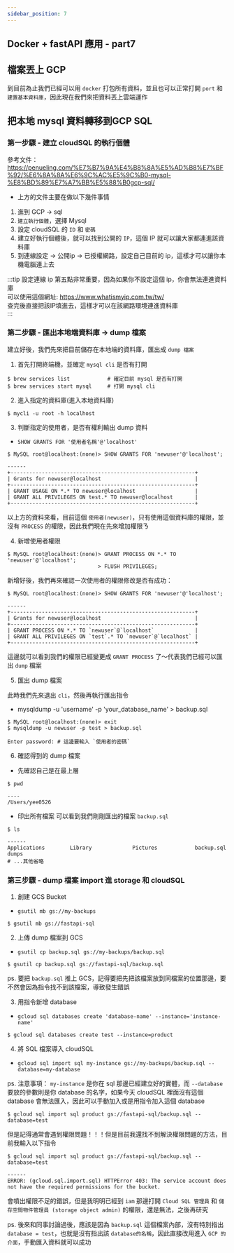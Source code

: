 ```yaml
---
sidebar_position: 7
---
```


Docker + fastAPI 應用 - part7
------



## 檔案丟上 GCP

到目前為止我們已經可以用 `docker` 打包所有資料，並且也可以正常打開 `port` 和 `建置基本資料庫`，因此現在我們來把資料丟上雲端運作

## 把本地 mysql 資料轉移到GCP SQL

### 第一步驟 - 建立 cloudSQL 的執行個體

參考文件： https://penueling.com/%E7%B7%9A%E4%B8%8A%E5%AD%B8%E7%BF%92/%E6%8A%8A%E6%9C%AC%E5%9C%B0-mysql-%E8%BD%89%E7%A7%BB%E5%88%B0gcp-sql/

* 上方的文件主要在做以下幾件事情

1. 進到 GCP -> sql 
2. `建立執行個體`，選擇 Mysql
3. 設定 cloudSQL 的 `ID` 和 `密碼`
4. 建立好執行個體後，就可以找到公開的 `IP`，這個 IP 就可以讓大家都連進該資料庫
5. 到連線設定 -> 公開ip -> 已授權網路，設定自己目前的 ip，這樣才可以讓你本機電腦連上去

:::tip 設定連線 ip
第五點非常重要，因為如果你不設定這個 ip，你會無法連進資料庫  
可以使用這個網址: https://www.whatismyip.com.tw/tw/  
查完後直接把該IP填進去，這樣才可以在該網路環境連進資料庫   
:::


### 第二步驟 - 匯出本地端資料庫 -> dump 檔案

建立好後，我們先來把目前儲存在本地端的資料庫，匯出成 `dump 檔案`

1. 首先打開終端機，並確定 `mysql cli` 是否有打開

```shell
$ brew services list            # 確定目前 mysql 是否有打開
$ brew services start mysql     # 打開 mysql cli
```


2. 進入指定的資料庫(進入本地資料庫)

```shell
$ mycli -u root -h localhost
```

3. 判斷指定的使用者，是否有權利輸出 dump 資料

* `SHOW GRANTS FOR '使用者名稱'@'localhost'`

```shell
$ MySQL root@localhost:(none)> SHOW GRANTS FOR 'newuser'@'localhost';

------
+-----------------------------------------------------------+
| Grants for newuser@localhost                              |
+-----------------------------------------------------------+
| GRANT USAGE ON *.* TO newuser@localhost                   |
| GRANT ALL PRIVILEGES ON test.* TO newuser@localhost       |
+-----------------------------------------------------------+
```

以上方的資料來看，目前這個 `使用者(newuser)`，只有使用這個資料庫的權限，並沒有 `PROCESS` 的權限，因此我們現在先來增加權限ㄋ


4. 新增使用者權限

```shell
$ MySQL root@localhost:(none)> GRANT PROCESS ON *.* TO 'newuser'@'localhost';
                             > FLUSH PRIVILEGES;                             
```

新增好後，我們再來確認一次使用者的權限修改是否有成功：

```shell
$ MySQL root@localhost:(none)> SHOW GRANTS FOR 'newuser'@'localhost';

------
+-----------------------------------------------------------+
| Grants for newuser@localhost                              |
+-----------------------------------------------------------+
| GRANT PROCESS ON *.* TO `newuser`@`localhost`             |
| GRANT ALL PRIVILEGES ON `test`.* TO `newuser`@`localhost` |
+-----------------------------------------------------------+
```

這邊就可以看到我們的權限已經變更成 `GRANT PROCESS` 了～代表我們已經可以匯出 `dump` 檔案


5. 匯出 dump 檔案

此時我們先來退出 `cli`，然後再執行匯出指令

*  mysqldump -u 'username' -p 'your_database_name' > backup.sql

```shell
$ MySQL root@localhost:(none)> exit
$ mysqldump -u newuser -p test > backup.sql

Enter password: # 這邊要輸入 `使用者的密碼`
```

6. 確認得到的 dump 檔案

* 先確認自己是在最上層
```shell
$ pwd

----
/Users/yee0526
```

* 印出所有檔案
可以看到我們剛剛匯出的檔案 `backup.sql`

```shell
$ ls

------
Applications        Library             Pictures            backup.sql          dumps
# ...其他省略
```


### 第三步驟 - dump 檔案 import 進 storage 和 cloudSQL

1. 創建 GCS Bucket

* `gsutil mb gs://my-backups`

```shell
$ gsutil mb gs://fastapi-sql
```

2. 上傳 dump 檔案到 GCS

* `gsutil cp backup.sql gs://my-backups/backup.sql`

```shell
$ gsutil cp backup.sql gs://fastapi-sql/backup.sql
```

ps. 要把  `backup.sql`  推上 GCS，記得要把先把該檔案放到同檔案的位置那邊，要不然會因為指令找不到該檔案，導致發生錯誤

3. 用指令新增 database

* `gcloud sql databases create 'database-name' --instance='instance-name'`

```shell
$ gcloud sql databases create test --instance=product
```



4. 將 SQL 檔案導入 cloudSQL
* `gcloud sql import sql my-instance gs://my-backups/backup.sql --database=my-database`

ps. 注意事項： `my-instance` 是你在 sql 那邊已經建立好的實體，而 `--database` 要放的參數則是你 database 的名字，如果今天 cloudSQL 裡面沒有這個 database 會無法匯入，因此可以手動加入或是用指令加入這個 database

```shell
$ gcloud sql import sql product gs://fastapi-sql/backup.sql --database=test
```

但是記得通常會遇到權限問題！！！但是目前我還找不到解決權限問題的方法，目前我輸入以下指令

```shell
$ gcloud sql import sql product gs://fastapi-sql/backup.sql --database=test

------
ERROR: (gcloud.sql.import.sql) HTTPError 403: The service account does not have the required permissions for the bucket.
```

會噴出權限不足的錯誤，但是我明明已經到 `iam` 那邊打開 `Cloud SQL 管理員` 和 `儲存空間物件管理員 (storage object admin)` 的權限，還是無法，之後再研究

ps. 後來和同事討論過後，應該是因為 `backup.sql` 這個檔案內部，沒有特別指出 `database = test`，也就是沒有指出該 `database的名稱`，因此直接改用進入 `GCP 的介面`，手動匯入資料就可以成功

